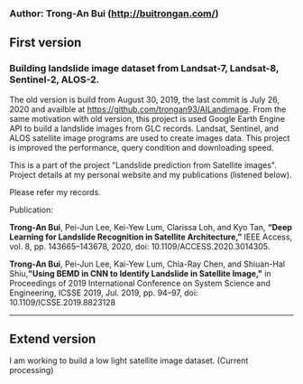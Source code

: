 ### Author: Trong-An Bui (http://buitrongan.com/)
## First version
### Building landslide image dataset from Landsat-7, Landsat-8, Sentinel-2, ALOS-2.

The old version is build from August 30, 2019, the last commit is July 26, 2020 and availble at https://github.com/trongan93/AILandimage.
From the same motivation with old version, this project is used Google Earth Engine API to build a landslide images from GLC records. Landsat, Sentinel, and ALOS satellite image programs are used to create images data. This project is improved the performance, query condition and downloading speed.

This is a part of the project "Landslide prediction from Satellite images". Project details at my personal website and my publications (listened below).

Please refer my records.

Publication:

**Trong-An Bui**, Pei-Jun Lee, Kei-Yew Lum, Clarissa Loh, and Kyo Tan, **“Deep Learning for Landslide Recognition in Satellite Architecture,”** IEEE Access, vol. 8, pp. 143665–143678, 2020, doi: 10.1109/ACCESS.2020.3014305.

**Trong-An Bui**, Pei-Jun Lee, Kai-Yew Lum, Chia-Ray Chen, and Shiuan-Hal Shiu,**"Using BEMD in CNN to Identify Landslide in Satellite Image,"** in Proceedings of 2019 International Conference on System Science and Engineering, ICSSE 2019, Jul. 2019, pp. 94–97, doi: 10.1109/ICSSE.2019.8823128

----
## Extend version
I am working to build a low light satellite image dataset. (Current processing)
